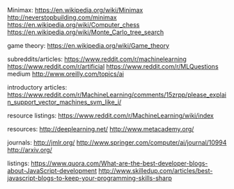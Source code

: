 Minimax:
https://en.wikipedia.org/wiki/Minimax
http://neverstopbuilding.com/minimax
https://en.wikipedia.org/wiki/Computer_chess
https://en.wikipedia.org/wiki/Monte_Carlo_tree_search


game theory:
https://en.wikipedia.org/wiki/Game_theory


subreddits/articles:
https://www.reddit.com/r/machinelearning
https://www.reddit.com/r/artificial
https://www.reddit.com/r/MLQuestions
medium 
http://www.oreilly.com/topics/ai


introductory articles:
https://www.reddit.com/r/MachineLearning/comments/15zrpp/please_explain_support_vector_machines_svm_like_i/


resource listings:
https://www.reddit.com/r/MachineLearning/wiki/index


resources:
http://deeplearning.net/
http://www.metacademy.org/


journals:
http://jmlr.org/
http://www.springer.com/computer/ai/journal/10994
http://arxiv.org/


listings: 
https://www.quora.com/What-are-the-best-developer-blogs-about-JavaScript-development
http://www.skilledup.com/articles/best-javascript-blogs-to-keep-your-programming-skills-sharp
